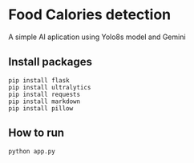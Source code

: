 # Food Calories detection
A simple AI aplication using Yolo8s model and Gemini

## Install packages

```
pip install flask
pip install ultralytics
pip install requests
pip install markdown
pip install pillow
```

## How to run
```
python app.py
```
